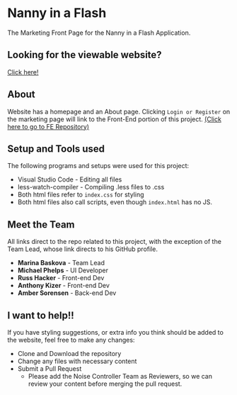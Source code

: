 # Nanny in a Flash

The Marketing Front Page for the Nanny in a Flash Application.

## Looking for the viewable website?

[Click here!](https://eager-meninsky-104020.netlify.com/)

## About

Website has a homepage and an About page. Clicking `Login or Register` on the marketing page will link to the Front-End portion of this project. [(Click here to go to FE Repository)](https://github.com/Build-Week-Nanny-Scheduler/nanny-scheduler-FE)

## Setup and Tools used

The following programs and setups were used for this project:

-   Visual Studio Code - Editing all files
-   less-watch-compiler - Compiling .less files to .css
-   Both html files refer to `index.css` for styling
-   Both html files also call scripts, even though `index.html` has no JS.

## Meet the Team

All links direct to the repo related to this project, with the exception of the Team Lead, whose link directs to his GitHub profile.

-   **Marina Baskova** - Team Lead
-   **Michael Phelps** - UI Developer
-   **Russ Hacker** - Front-end Dev
-   **Anthony Kizer** - Front-end Dev
-   **Amber Sorensen** - Back-end Dev

## I want to help!!

If you have styling suggestions, or extra info you think should be added to the website, feel free to make any changes:

-   Clone and Download the repository
-   Change any files with necessary content
-   Submit a Pull Request
    -   Please add the Noise Controller Team as Reviewers, so we can review your content before merging the pull request.

